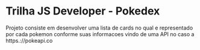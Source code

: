 # Trilha JS Developer - Pokedex
Projeto consiste em desenvolver uma lista de cards no qual  e representado por cada pokemon conforme suas informacoes vindo de uma API no caso a https.://pokeapi.co
